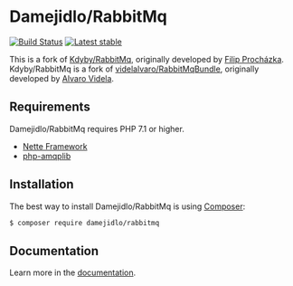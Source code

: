 Damejidlo/RabbitMq
==================

[![Build Status](https://travis-ci.org/damejidlo/rabbitmq.svg?branch=master)](https://travis-ci.org/damejidlo/rabbitmq)
[![Latest stable](https://img.shields.io/packagist/v/damejidlo/rabbitmq.svg)](https://packagist.org/packages/damejidlo/rabbitmq)

This is a fork of [Kdyby/RabbitMq](https://github.com/Kdyby/RabbitMq), originally developed by [Filip Procházka](https://github.com/fprochazka).
 Kdyby/RabbitMq is a fork of [videlalvaro/RabbitMqBundle](https://github.com/videlalvaro/RabbitMqBundle), originally developed by [Alvaro Videla](https://github.com/videlalvaro).


Requirements
------------

Damejidlo/RabbitMq requires PHP 7.1 or higher.

- [Nette Framework](https://github.com/nette/nette)
- [php-amqplib](https://github.com/videlalvaro/php-amqplib)


Installation
------------

The best way to install Damejidlo/RabbitMq is using [Composer](http://getcomposer.org/):

```sh
$ composer require damejidlo/rabbitmq
```


Documentation
------------

Learn more in the [documentation](https://github.com/damejidlo/rabbitmq/blob/master/docs/en/index.md).
